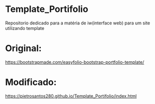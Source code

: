 # Template_Portifolio
Repositorio dedicado para a matéria de iw(interface web) para um site utilizando template

# Original:
https://bootstrapmade.com/easyfolio-bootstrap-portfolio-template/

# Modificado:
https://pietrosantos280.github.io/Template_Portifolio/index.html
